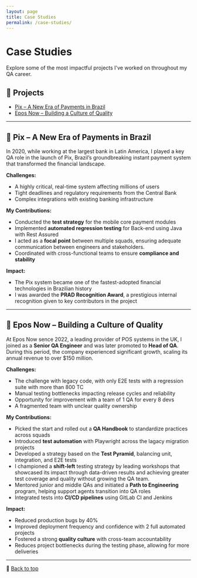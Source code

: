 ```yaml
---
layout: page
title: Case Studies
permalink: /case-studies/
---
```


# Case Studies

Explore some of the most impactful projects I've worked on throughout my QA career.

## 🚀 Projects

- [Pix – A New Era of Payments in Brazil](#pix)
- [Epos Now – Building a Culture of Quality](#epos-now)

---

## <a name="pix"></a>💸 Pix – A New Era of Payments in Brazil

In 2020, while working at the largest bank in Latin America, I played a key QA role in the launch of Pix, Brazil’s groundbreaking instant payment system that transformed the financial landscape.

**Challenges:**
- A highly critical, real-time system affecting millions of users
- Tight deadlines and regulatory requirements from the Central Bank
- Complex integrations with existing banking infrastructure

**My Contributions:**
- Conducted the **test strategy** for the mobile core payment modules
- Implemented **automated regression testing** for Back-end using Java with Rest Assured
- I acted as a **focal point** between multiple squads, ensuring adequate communication between engineers and stakeholders.
- Coordinated with cross-functional teams to ensure **compliance and stability**

**Impact:**
- The Pix system became one of the fastest-adopted financial technologies in Brazilian history
- I was awarded the **PRAD Recognition Award**, a prestigious internal recognition given to key contributors in the project

---

## <a name="epos-now"></a>🧭 Epos Now – Building a Culture of Quality

At Epos Now sence 2022, a leading provider of POS systems in the UK, I joined as a **Senior QA Engineer** and was later promoted to **Head of QA**. During this period, the company experienced significant growth, scaling its annual revenue to over $150 million.

**Challenges:**
- The challenge with legacy code, with only E2E tests with a regression suite with more than 800 TC
- Manual testing bottlenecks impacting release cycles and reliability
- Opportunity for improvement with a team of 1 QA for every 8 devs
- A fragmented team with unclear quality ownership

**My Contributions:**
- Picked the start and rolled out a **QA Handbook** to standardize practices across squads
- Introduced **test automation** with Playwright across the lagacy migration projects
- Developed a strategy based on the **Test Pyramid**, balancing unit, integration, and E2E tests
- I championed a **shift-left** testing strategy by leading workshops that showcased its impact through data-driven results and achieving greater test coverage and quality without growing the QA team.
- Mentored junior and middle QAs and initiated a **Path to Engineering** program, helping support agents transition into QA roles
- Integrated tests into **CI/CD pipelines** using GitLab CI and Jenkins

**Impact:**
- Reduced production bugs by 40%
- Improved deployment frequency and confidence with 2 full automated projects
- Fostered a strong **quality culture** with cross-team accountability
- Reduces project bottlenecks during the testing phase, allowing for more deliveries

---

🔗 [Back to top](#case-studies)
